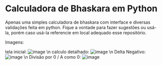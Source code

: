 # Calculadora de Bhaskara em Python
Apenas uma simples calculadora de bhaskara com interface e diversas validações feita em python. Fique a vontade para fazer sugestões ou usá-la, porém caso usá-la referencie em local adequado esse repositório.


Imagens:

tela inicial:
![image](https://user-images.githubusercontent.com/73176760/160389828-32c8d27d-7db9-40ce-b9bd-89a32b16c4d5.png)
\n
calculo detalhado:
![image](https://user-images.githubusercontent.com/73176760/160389853-7dae4ffc-e901-4223-b623-54e7c9686202.png)
\n
Delta Negativo:
![image](https://user-images.githubusercontent.com/73176760/160389907-b5582179-4432-48a7-923b-0c59ec22fd12.png)
\n
Divisão por 0 / A como 0:
![image](https://user-images.githubusercontent.com/73176760/160389997-0d8da474-c58e-45c9-bdf1-76c896c690d8.png)

